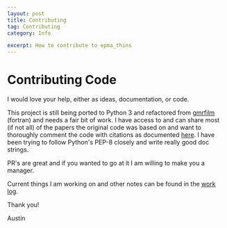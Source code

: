 ```yaml
---
layout: post
title: Contributing
tag: Contributing
category: Info

excerpt: How to contribute to epma_thins
---
```

# Contributing Code

I would love your help, either as ideas, documentation, or code.

This project is still being ported to Python 3 and refactored from [gmrfilm](https://github.com/openafox/gmrfilm) (fortran) and needs a fair bit of work.
I have access to and can share most (if not all) of the papers the original code was based on and want to thoroughly comment the code with citations as documented [here](/epma_thins/refs).
I have been trying to follow Python's PEP-8 closely and write really good doc strings.

PR's are great and if you wanted to go at it I am willing to make you a manager.

Current things I am working on and other notes can be found in the [work log]({{site.baseurl}}/info/log).

Thank you!

Austin
